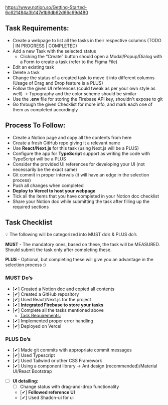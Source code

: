 https://www.notion.so/Getting-Started-6c621484a3b147e1b9db62d66c69d480

## Task Requirements:

- Create a webpage to list all the tasks in their respective columns (TODO | IN PROGRESS | COMPLETED)
- Add a new Task with the selected status
    - Clicking the “Create” button should open a Modal/Popup/Dialog with a Form to create a task (refer to the Figma File)
- Edit an existing task
- Delete a task
- Change the status of a created task to move it into different columns (Usage of Drag and Drop feature is a PLUS)
- Follow the given UI references (could tweak as per your own style as well) → Typography and the color scheme should be similar
- Use the **.env** file for storing the Firebase API key, shouldn't expose to git
- Go through the given Checklist for more info, and mark each one of them as completed accordingly

## Process To Follow:

- Create a Notion page and copy all the contents from here
- Create a fresh GitHub repo giving it a relevant name
- Use **React/Next.js** for this task (using Next.js will be a PLUS)
- Configure the app for **TypeScript** support as writing the code with TypeScript will be a PLUS
- Consider the provided UI references for developing your UI (not necessarily be the exact same)
- Git commit in proper intervals (it will have an edge in the selection process)
- Push all changes when completed
- **Deploy to** **Vercel to host your webpage**
- Tick all the items that you have completed in your Notion doc checklist
- Share your Notion doc while submitting the task after filling up the required sections

## Task Checklist

<aside>
💡 The following will be categorized into MUST do’s & PLUS do’s

**MUST -** The mandatory ones, based on these, the task will be MEASURED. Should submit the task only after completing these.

**PLUS  -** Optional, but completing these will give you an advantage in the selection process :)

</aside>

### MUST Do’s

- [✔]  Created a Notion doc and copied all contents
- [✔]  Created a GitHub repository
- [✔]  Used React/Next.js for the project
- [✔]  **Integrated Firebase to store your tasks**
- [✔]  Complete all the tasks mentioned above
    - [Task Requirements:](https://www.notion.so/Getting-Started-6c621484a3b147e1b9db62d66c69d480)
- [✔]  Implemented proper error handling
- [✔]  Deployed on Vercel

### PLUS Do’s

- [✔]  Made git commits with appropriate commit messages
- [✔]  Used Typescript
- [✔]  Used Tailwind or other CSS Framework
- [✔]  Using a component library → Ant design (recommended)/Material UI/React Bootstrap
- [ ]  **UI detailing:**
    - [ ]  Change status with drag-and-drop functionality
    - [✔]  **Followed reference UI**
    - [✔] Used Shadcn-ui for ui
